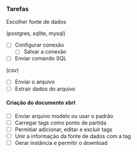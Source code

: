 ### Tarefas

Escolher fonte de dados

  (postgres, sqlite, mysql)
  - [ ] Configurar conexão
    - [ ] Salvar a conexão
  - [ ] Enviar comando SQL

  (csv)
  - [ ] Enviar o arquivo
  - [ ] Extrair dados do arquivo

#### Criação do documento xbrl
- [ ] Enviar arquivo modelo ou usar o padrão
- [ ] Carregar tags como ponto de partida
- [ ] Permitiar adicionar, editar e excluir tags
- [ ] Unir a informação da fonte de dados com a tag
- [ ] Gerar instância e permitir o download
